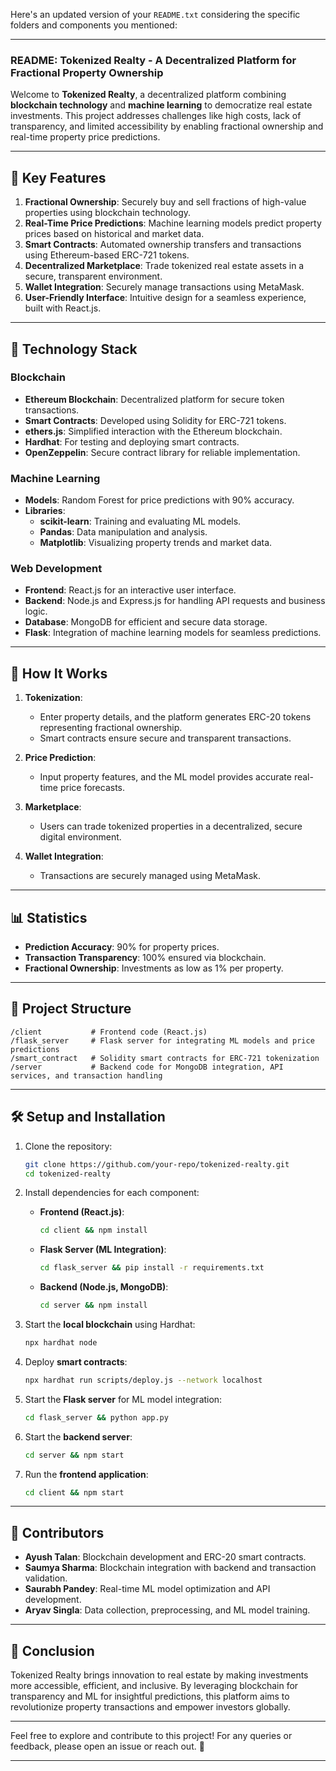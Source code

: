 Here's an updated version of your `README.txt` considering the specific folders and components you mentioned:

---

### README: Tokenized Realty - A Decentralized Platform for Fractional Property Ownership

Welcome to **Tokenized Realty**, a decentralized platform combining **blockchain technology** and **machine learning** to democratize real estate investments. This project addresses challenges like high costs, lack of transparency, and limited accessibility by enabling fractional ownership and real-time property price predictions.

---

## 🌟 **Key Features**
1. **Fractional Ownership**: Securely buy and sell fractions of high-value properties using blockchain technology.  
2. **Real-Time Price Predictions**: Machine learning models predict property prices based on historical and market data.  
3. **Smart Contracts**: Automated ownership transfers and transactions using Ethereum-based ERC-721 tokens.  
4. **Decentralized Marketplace**: Trade tokenized real estate assets in a secure, transparent environment.  
5. **Wallet Integration**: Securely manage transactions using MetaMask.  
6. **User-Friendly Interface**: Intuitive design for a seamless experience, built with React.js.  

---

## 🔧 **Technology Stack**
### **Blockchain**  
- **Ethereum Blockchain**: Decentralized platform for secure token transactions.  
- **Smart Contracts**: Developed using Solidity for ERC-721 tokens.  
- **ethers.js**: Simplified interaction with the Ethereum blockchain.  
- **Hardhat**: For testing and deploying smart contracts.  
- **OpenZeppelin**: Secure contract library for reliable implementation.  

### **Machine Learning**  
- **Models**: Random Forest for price predictions with 90% accuracy.  
- **Libraries**:  
  - **scikit-learn**: Training and evaluating ML models.  
  - **Pandas**: Data manipulation and analysis.  
  - **Matplotlib**: Visualizing property trends and market data.  

### **Web Development**  
- **Frontend**: React.js for an interactive user interface.  
- **Backend**: Node.js and Express.js for handling API requests and business logic.  
- **Database**: MongoDB for efficient and secure data storage.  
- **Flask**: Integration of machine learning models for seamless predictions.  

---

## 🚀 **How It Works**
1. **Tokenization**:  
   - Enter property details, and the platform generates ERC-20 tokens representing fractional ownership.  
   - Smart contracts ensure secure and transparent transactions.  

2. **Price Prediction**:  
   - Input property features, and the ML model provides accurate real-time price forecasts.  

3. **Marketplace**:  
   - Users can trade tokenized properties in a decentralized, secure digital environment.  

4. **Wallet Integration**:  
   - Transactions are securely managed using MetaMask.  

---

## 📊 **Statistics**
- **Prediction Accuracy**: 90% for property prices.  
- **Transaction Transparency**: 100% ensured via blockchain.  
- **Fractional Ownership**: Investments as low as 1% per property.  

---

## 📂 **Project Structure**
```
/client           # Frontend code (React.js)
/flask_server     # Flask server for integrating ML models and price predictions
/smart_contract   # Solidity smart contracts for ERC-721 tokenization
/server           # Backend code for MongoDB integration, API services, and transaction handling
```

---

## 🛠️ **Setup and Installation**
1. Clone the repository:  
   ```bash
   git clone https://github.com/your-repo/tokenized-realty.git
   cd tokenized-realty
   ```
2. Install dependencies for each component:

   - **Frontend (React.js)**:  
     ```bash
     cd client && npm install  
     ```
   - **Flask Server (ML Integration)**:  
     ```bash
     cd flask_server && pip install -r requirements.txt  
     ```
   - **Backend (Node.js, MongoDB)**:  
     ```bash
     cd server && npm install  
     ```
3. Start the **local blockchain** using Hardhat:  
   ```bash
   npx hardhat node
   ```
4. Deploy **smart contracts**:  
   ```bash
   npx hardhat run scripts/deploy.js --network localhost
   ```
5. Start the **Flask server** for ML model integration:  
   ```bash
   cd flask_server && python app.py
   ```
6. Start the **backend server**:  
   ```bash
   cd server && npm start
   ```
7. Run the **frontend application**:  
   ```bash
   cd client && npm start
   ```

---

## 🤝 **Contributors**
- **Ayush Talan**: Blockchain development and ERC-20 smart contracts.  
- **Saumya Sharma**: Blockchain integration with backend and transaction validation.  
- **Saurabh Pandey**: Real-time ML model optimization and API development.  
- **Aryav Singla**: Data collection, preprocessing, and ML model training.  

---

## 📌 **Conclusion**
Tokenized Realty brings innovation to real estate by making investments more accessible, efficient, and inclusive. By leveraging blockchain for transparency and ML for insightful predictions, this platform aims to revolutionize property transactions and empower investors globally.

---

Feel free to explore and contribute to this project! For any queries or feedback, please open an issue or reach out. 🌟

---
